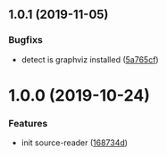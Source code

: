 ## 1.0.1 (2019-11-05)


### Bugfixs

* detect is graphviz installed ([5a765cf](https://github.com/brizer/source-reader/commit/5a765cf))



# 1.0.0 (2019-10-24)


### Features

* init source-reader ([168734d](https://github.com/brizer/source-reader/commit/168734dbf309f06fb6de678d76c3e7f35fbb568d))



